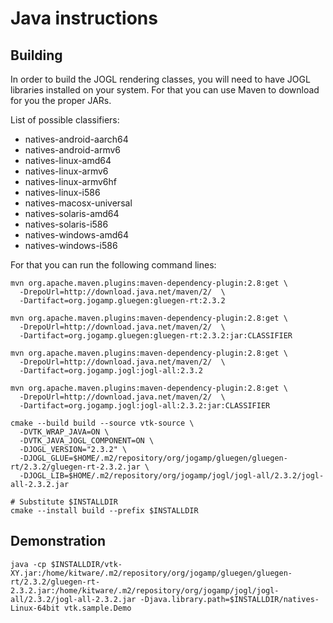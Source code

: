 # Java instructions

## Building

In order to build the JOGL rendering classes, you will need to have JOGL
libraries installed on your system. For that you can use Maven to download
for you the proper JARs.

List of possible classifiers:

 - natives-android-aarch64
 - natives-android-armv6
 - natives-linux-amd64
 - natives-linux-armv6
 - natives-linux-armv6hf
 - natives-linux-i586
 - natives-macosx-universal
 - natives-solaris-amd64
 - natives-solaris-i586
 - natives-windows-amd64
 - natives-windows-i586


For that you can run the following command lines:

```
mvn org.apache.maven.plugins:maven-dependency-plugin:2.8:get \
  -DrepoUrl=http://download.java.net/maven/2/  \
  -Dartifact=org.jogamp.gluegen:gluegen-rt:2.3.2

mvn org.apache.maven.plugins:maven-dependency-plugin:2.8:get \
  -DrepoUrl=http://download.java.net/maven/2/  \
  -Dartifact=org.jogamp.gluegen:gluegen-rt:2.3.2:jar:CLASSIFIER

mvn org.apache.maven.plugins:maven-dependency-plugin:2.8:get \
  -DrepoUrl=http://download.java.net/maven/2/  \
  -Dartifact=org.jogamp.jogl:jogl-all:2.3.2

mvn org.apache.maven.plugins:maven-dependency-plugin:2.8:get \
  -DrepoUrl=http://download.java.net/maven/2/  \
  -Dartifact=org.jogamp.jogl:jogl-all:2.3.2:jar:CLASSIFIER

cmake --build build --source vtk-source \
  -DVTK_WRAP_JAVA=ON \
  -DVTK_JAVA_JOGL_COMPONENT=ON \
  -DJOGL_VERSION="2.3.2" \
  -DJOGL_GLUE=$HOME/.m2/repository/org/jogamp/gluegen/gluegen-rt/2.3.2/gluegen-rt-2.3.2.jar \
  -DJOGL_LIB=$HOME/.m2/repository/org/jogamp/jogl/jogl-all/2.3.2/jogl-all-2.3.2.jar

# Substitute $INSTALLDIR
cmake --install build --prefix $INSTALLDIR
```

## Demonstration
```
java -cp $INSTALLDIR/vtk-XY.jar:/home/kitware/.m2/repository/org/jogamp/gluegen/gluegen-rt/2.3.2/gluegen-rt-2.3.2.jar:/home/kitware/.m2/repository/org/jogamp/jogl/jogl-all/2.3.2/jogl-all-2.3.2.jar -Djava.library.path=$INSTALLDIR/natives-Linux-64bit vtk.sample.Demo
```
